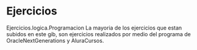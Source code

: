 # Ejercicios
Ejercicios.logica.Programacion
La mayoria de los ejercicios que estan subidos en este gib, son ejercicios realizados por medio del programa de OracleNextGenerations y AluraCursos.
